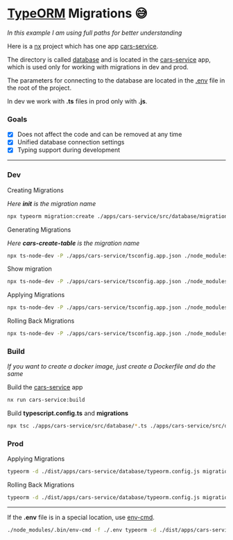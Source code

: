 # [TypeORM](https://typeorm.io/) Migrations 😅

*In this example I am using full paths for better understanding*

Here is a [nx](https://nx.dev/) project which has one app [cars-service](apps/cars-service).

The directory is called [database](apps/cars-service/src/database) and is located in the [cars-service](apps/cars-service) app, which is used only for working with migrations in dev and prod.

The parameters for connecting to the database are located in the [.env](.env) file in the root of the project.

In dev we work with **.ts** files in prod only with **.js**.

### Goals

- [x] Does not affect the code and can be removed at any time
- [x] Unified database connection settings
- [x] Typing support during development

---

### Dev

Creating Migrations

*Here **init** is the migration name*

```bash
npx typeorm migration:create ./apps/cars-service/src/database/migrations/init --pretty
```

Generating Migrations

*Here **cars-create-table** is the migration name*

```bash
npx ts-node-dev -P ./apps/cars-service/tsconfig.app.json ./node_modules/typeorm/cli.js migration:generate ./apps/cars-service/src/database/migrations/cars-create-table -d ./apps/cars-service/src/database/typeorm.config.ts --pretty
```

Show migration

```bash
npx ts-node-dev -P ./apps/cars-service/tsconfig.app.json ./node_modules/typeorm/cli.js migration:show -d ./apps/cars-service/src/database/typeorm.config.ts
```

Applying Migrations

```bash
npx ts-node-dev -P ./apps/cars-service/tsconfig.app.json ./node_modules/typeorm/cli.js migration:run -d ./apps/cars-service/src/database/typeorm.config.ts
```

Rolling Back Migrations

```bash
npx ts-node-dev -P ./apps/cars-service/tsconfig.app.json ./node_modules/typeorm/cli.js migration:revert -d ./apps/cars-service/src/database/typeorm.config.ts
```

### Build

*If you want to create a docker image, just create a Dockerfile and do the same*

Build the [cars-service](apps/cars-service) app

```bash
nx run cars-service:build
```

Build **typescript.config.ts** and **migrations**

```bash
npx tsc ./apps/cars-service/src/database/*.ts ./apps/cars-service/src/database/**/*.ts --outDir ./dist/apps/cars-service/database
```

### Prod

Applying Migrations

```bash
typeorm -d ./dist/apps/cars-service/database/typeorm.config.js migration:run
```

Rolling Back Migrations

```bash
typeorm -d ./dist/apps/cars-service/database/typeorm.config.js migration:revert
```

---

If the **.env** file is in a special location, use [env-cmd](https://www.npmjs.com/package/env-cmd).

```bash
./node_modules/.bin/env-cmd -f ./.env typeorm -d ./dist/apps/cars-service/database/typeorm.config.js migration:run
```



